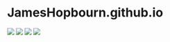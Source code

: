 # JamesHopbourn.github.io

![](https://img.shields.io/github/license/JamesHopbourn/JamesHopbourn.github.io) ![](https://travis-ci.org/JamesHopbourn/JamesHopbourn.github.io.svg?branch=hexo) ![](https://img.shields.io/github/commit-activity/m/JamesHopbourn/JamesHopbourn.github.io) ![](![](https://img.shields.io/github/last-commit/JamesHopbourn/JamesHopbourn.github.io/hexo?style=flat-square))
